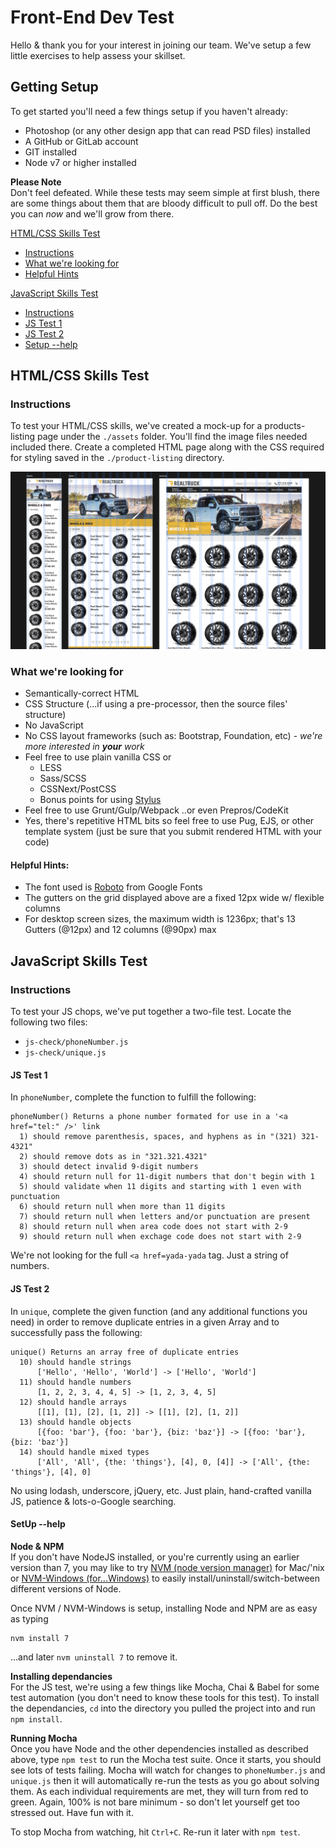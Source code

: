 # Front-End Dev Test

Hello & thank you for your interest in joining our team. We've setup a few little exercises to help assess your skillset.

## Getting Setup

To get started you'll need a few things setup if you haven't already:

- Photoshop (or any other design app that can read PSD files) installed
- A GitHub or GitLab account
- GIT installed
- Node v7 or higher installed

**Please Note** \
Don't feel defeated. While these tests may seem simple at first blush, there are some things about them that are bloody difficult to pull off. Do the best you can *now* and we'll grow from there.

[HTML/CSS Skills Test](#htmlcss-skills-test)
- [Instructions](#instructions)
- [What we're looking for](#what-were-looking-for)
- [Helpful Hints](#helpful-hints)

[JavaScript Skills Test](#javascript-skills-test)
- [Instructions](#instructions-1)
- [JS Test 1](#js-test-1)
- [JS Test 2](#js-test-2)
- [Setup --help](#setup---help)

## HTML/CSS Skills Test

### Instructions
To test your HTML/CSS skills, we've created a mock-up for a products-listing page under the `./assets` folder. You'll find the image files needed included there. Create a completed HTML page along with the CSS required for styling saved in the `./product-listing` directory.

![Mock-up Preview](./assets/Preview-with-Grid.png)

### What we're looking for
- Semantically-correct HTML
- CSS Structure (...if using a pre-processor, then the source files' structure)
- No JavaScript
- No CSS layout frameworks (such as: Bootstrap, Foundation, etc) - *we're more interested in **your** work*
- Feel free to use plain vanilla CSS or
  - LESS
  - Sass/SCSS
  - CSSNext/PostCSS
  - Bonus points for using [Stylus](http://stylus-lang.com)
- Feel free to use Grunt/Gulp/Webpack ..or even Prepros/CodeKit
- Yes, there's repetitive HTML bits so feel free to use Pug, EJS, or other template system (just be sure that you submit rendered HTML with your code)

#### Helpful Hints:
- The font used is [Roboto](https://fonts.google.com/specimen/Roboto) from Google Fonts
- The gutters on the grid displayed above are a fixed 12px wide w/ flexible columns
- For desktop screen sizes, the maximum width is 1236px; that's 13 Gutters (@12px) and 12 columns (@90px) max

## JavaScript Skills Test

### Instructions
To test your JS chops, we've put together a two-file test. Locate the following two files:
- `js-check/phoneNumber.js`
- `js-check/unique.js`

#### JS Test 1
In `phoneNumber`, complete the function to fulfill the following:
```
phoneNumber() Returns a phone number formated for use in a '<a href="tel:" />' link
  1) should remove parenthesis, spaces, and hyphens as in "(321) 321-4321"
  2) should remove dots as in "321.321.4321"
  3) should detect invalid 9-digit numbers
  4) should return null for 11-digit numbers that don't begin with 1
  5) should validate when 11 digits and starting with 1 even with punctuation
  6) should return null when more than 11 digits
  7) should return null when letters and/or punctuation are present
  8) should return null when area code does not start with 2-9
  9) should return null when exchage code does not start with 2-9
```
We're not looking for the full `<a href=yada-yada` tag. Just a string of numbers.

#### JS Test 2
In `unique`, complete the given function (and any additional functions you need) in order to remove duplicate entries in a given Array and to successfully pass the following:
```
unique() Returns an array free of duplicate entries
  10) should handle strings
      ['Hello', 'Hello', 'World'] -> ['Hello', 'World']
  11) should handle numbers
      [1, 2, 2, 3, 4, 4, 5] -> [1, 2, 3, 4, 5]
  12) should handle arrays
      [[1], [1], [2], [1, 2]] -> [[1], [2], [1, 2]]
  13) should handle objects
      [{foo: 'bar'}, {foo: 'bar'}, {biz: 'baz'}] -> [{foo: 'bar'}, {biz: 'baz'}]
  14) should handle mixed types
      ['All', 'All', {the: 'things'}, [4], 0, [4]] -> ['All', {the: 'things'}, [4], 0]
```
No using lodash, underscore, jQuery, etc. Just plain, hand-crafted vanilla JS, patience & lots-o-Google searching.

#### SetUp --help

**Node & NPM** \
If you don't have NodeJS installed, or you're currently using an earlier version than 7, you may like to try [NVM (node version manager)](https://github.com/creationix/nvm) for Mac/'nix or [NVM-Windows (for...Windows)](https://github.com/coreybutler/nvm-windows) to easily install/uninstall/switch-between different versions of Node.

Once NVM / NVM-Windows is setup, installing Node and NPM are as easy as typing
```
nvm install 7
```
...and later `nvm uninstall 7` to remove it.

**Installing dependancies** \
For the JS test, we're using a few things like Mocha, Chai & Babel for some test automation (you don't need to know these tools for this test). To install the dependancies, `cd` into the directory you pulled the project into and run `npm install`.

**Running Mocha** \
Once you have Node and the other dependencies installed as described above, type `npm test` to run the Mocha test suite. Once it starts, you should see lots of tests failing. Mocha will watch for changes to `phoneNumber.js` and `unique.js` then it will automatically re-run the tests as you go about solving them. As each individual requirements are met, they will turn from red to green. Again, 100% is not bare minimum - so don't let yourself get too stressed out. Have fun with it.

To stop Mocha from watching, hit `Ctrl+C`. Re-run it later with `npm test`.
